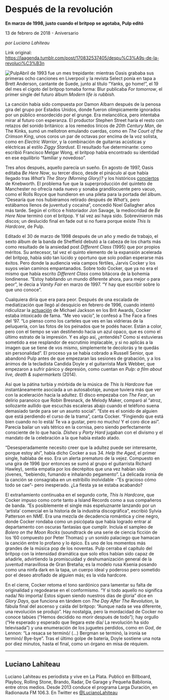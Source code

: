 # Después de la revolución

**En marzo de 1998, justo cuando
el britpop se agotaba, Pulp editó**

13 de febrero de 2018 - Aniversario

_por Luciano
Lahiteau_

Link original: https://laagenda.tumblr.com/post/170832537405/despu%C3%A9s-de-la-revoluci%C3%B3n

![Pulp](https://64.media.tumblr.com/abeece98698edccaead85ea9e7bd9bd7/tumblr_inline_pjzp3aGEKJ1t6q87u_500.jpg)Abril
de 1993 fue un mes trepidante: mientras Oasis grababa sus primeras
ocho canciones en Liverpool y la revista Select ponía en tapa a
Brett Anderson, cantante de Suede, junto al título “Yanks, go
home!”, el 19 del mes el cigoto del britpop tomaba forma: Blur
publicaba *For tomorrow*, el primer single del futuro álbum
*Modern life is rubbish.* 

La
canción había sido compuesta por Damon Albarn después de la penosa
gira del grupo por Estados Unidos, donde fueron olímpicamente
ignorados por un público ensordecido por el grunge. Era melancólica,
pero intentaba mirar al futuro con esperanza. El productor Stephen
Street haría el resto con retazos del sonido británico: a los
remedos líricos de *20th Century Man*, de The Kinks, sumó un
mellotron emulando cuerdas, como en *The Court of the Crimson King*,
unos coros un par de octavas por encima de la voz solista, como en
*Electric Warrior*, y la combinación de guitarras acústicas y
eléctricas al estilo *Ziggy Stardust*. El resultado fue
determinante: como escribió Francisco Melgar Wong, el britpop había
encontrado su identidad en ese equilibrio “familiar y novedoso”. 






Tres
años después, aquello parecía un sueño. En agosto de 1997, Oasis
editaba *Be Here Now*, su tercer disco, desde el pináculo al
que había llegado tras *What’s The Story (Morning Glory)?*  y los históricos [conciertos](https://www.youtube.com/watch?v=qAMwBBzJpJg&t=186s)  de Knebworth. El problema fue que la
superproducción del quinteto de Manchester no ofrecía nada nuevo y
sonaba grandilocuente pero vacuo, como el Rolls Royce que hundieron
en una pileta para la portada del álbum. “Desearía que nos
hubiéramos retirado después de *What’s*, pero estábamos
llenos de juventud y cocaína”, concedió Noel Gallagher años más
tarde. Según el crítico e historiador Jon Savage, la mediocridad de
*Be Here Now* terminó con el britpop. Y tal vez así haya sido.
Sobrevinieron más discos; un deslucido final en fade out si no fuera
porque existe *This Is Hardcore*, de Pulp. 




Editado
el 30 de marzo de 1998 después de un año y medio de trabajo, el
sexto álbum de la banda de Sheffield debutó a la cabeza de los charts
más como resultado de la ansiedad post *Different Class* (1995)
que por propios méritos. Su antecesor, tal vez el quinto elemento de
la expansión acelerada del britpop, había sido tan lúcido y
oportuno que solo podían esperarse más éxitos. Pero donde la
audiencia veía campos fértiles, Jarvis Cocker y los suyos veían
caminos empantanados. Sobre todo Cocker, que ya no era el mismo que
había escrito *Different Class* como bitácora de la bohemia
londinense. “Estoy habitando un mundo diferente ahora, para mejor o
para peor”, le decía a *Vanity Fair* en marzo de 1997. “Y hay que
escribir sobre lo que uno conoce”. 






Cualquiera
diría que era para peor. Después de una escalada de mediatización
que llegó al desquicio en febrero de 1996, cuando intentó
ridiculizar la [actuación](https://www.youtube.com/embed/wJluMi8bXYo) de Michael Jackson en los Brit Awards,
Cocker estaba intoxicado de fama. “Me veo vacío”, le confesó a
The Face a fines del ‘97. “Lo pienso como los carteles que ves en
las vidrieras de la peluquería, con las fotos de los peinados que te
podés hacer. Están a color, pero con el tiempo se van destiñendo
hacia un azul opaco, que es como el último estrato de la impresión.
Y es algo así, ¿entendés? Como si estuvieras sometido a ese
resplandor de escrutinio implacable, y si no aplicás a la imagen que
se tiene de vos mismo, simplemente te decolorás y te quedás sin
personalidad”. El proceso ya se había cobrado a Russell Senior,
que abandonó Pulp antes de que empezaran las sesiones de grabación,
y a los ánimos de la tecladista Candida Doyle y el guitarrista Mark
Webber, que empezaron a sufrir pánico y depresión, como cuentan en
*Pulp: a film about live, death & supermarkets* (2014).





Así
que la pátina turbia y mórbida de la música de *This Is Hardcore*
fue instantáneamente asociada a un autosabotaje, aunque tuviera más
que ver con la aceleración hacia la adultez. El disco empezaba con
*The Fear*, un delirio paranoico que Robin Bresnack, de Melody
Maker, comparó al “atroz, sollozante aullido que escuchás
escaleras abajo cuando el teléfono suena demasiado tarde para ser un
asunto social”. “Este es el sonido de alguien que está perdiendo
el curso de la trama”, canta Cocker. “Fingiendo que está bien
cuando no lo está/ Te va a gustar, pero no mucho/ Y el coro dice
así”. Parecía bailar un vals tétrico en la cornisa, pero siendo
perfectamente consciente de lo que hacía. *Dishes* y *Party
Hard* jugaban con el divismo y el mandato de la celebración a la
que había estado atado. 


“Desesperadamente
necesito creer que la adultez puede ser interesante, porque estoy
ahí”, había dicho Cocker a sus 34. *Help the Aged*, el
primer single, hablaba de eso. Era un alerta prematuro de la vejez.
Compuesto en una gira de 1996 (por entonces se sumó al grupo el
guitarrista Richard Hawley), sentía empatía por los decrépitos que
una vez habían sido jóvenes, “bebiendo, fumando e inhalando
pegamento”. La delicada ironía de la canción se consagraba en un
estribillo inolvidable -”Es gracioso cómo todo se cae”- pero
inesperado. ¿La fiesta ya se estaba acabando? 





El
extrañamiento continuaba en el segundo corte, *This Is Hardcore*,
que Cocker impuso como corte tanto a Island Records como a sus compañeros
de banda. “Es posiblemente el single más espeluznante lanzando por
un ‘artista’ comercial en la historia de la industria
discográfica”, escribió Sylvia Patterson en *NME*. Era una mezcla
de decadencia romántica y cine negro, donde Cocker rondaba como un
psicópata que había logrado entrar al departamento con oscuras
fantasías que cumplir. Incluía el sampleo de *Bolero on the Moon
Rocks* (soundtrack de una serie de ciencia ficción de los ‘60
compuesto por Peter Thomas) y un sonido palaciego que hamacan la
canción entre lo profano y lo épico. Es uno de los momentos más
grandes de la música pop de los noventas. Pulp cerraba el capítulo
del britpop con la intensidad dramática que solo ellos habían sido
capaz de añadirle, advirtiendo la promiscuidad y deshumanización
general de la juventud maravillosa de Gran Bretaña; es la modelo
rusa Ksenia posando como una ninfa dark en la tapa, un cuerpo ideal y
poderoso pero sometido por el deseo atrofiado de alguien más; es la
vida hardcore. 


En
el cierre, Cocker retoma el tono sardónico para lamentar su falta de
originalidad y regodearse en el conformismo. “Y si todo aquello no
significa nada/ No importa/ Estos siguen siendo nuestros días de
gloria” dice en *Glory Days*, que funciona en tándem con *The
Day After The Revolution*, la fábula final del ascenso y caída
del britpop: “Aunque nada se vea diferente, una revolución se
produjo”. Hay nostalgia, pero la mordacidad de Cocker no conoce
tabúes (“Hemos decidido no morir después de todo”); hay orgullo
(“He esperado y esperado que llegara este día/ La revolución ha
sido televisada”) y una enumeración de los juguetes perdidos, como
en *God*, de Lennon: “La resaca se terminó/ (…) Bergman se
terminó, la ironía se terminó/ Bye-bye”. Tras el último golpe
de batería, Doyle sostiene una nota por diez minutos, hasta el
final, como un órgano en misa de réquiem.  



---

 Luciano Lahiteau
-----------------

 Luciano Lahiteau es periodista y vive en La Plata. Publicó en Billboard, Playboy, Rolling Stone, Brando, Radar, De Garage y Pequeña Babilonia, entre otros medios. Desde 2013 conduce el programa Larga Duración, en Radionauta FM 106.3. En Twitter es  [@LucianoLahiteau](https://twitter.com/LucianoLahiteau?lang=es) 

